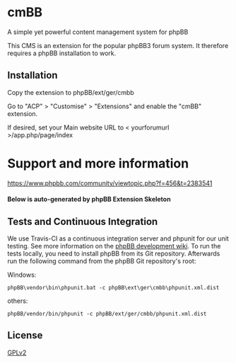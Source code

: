 # cmBB
A simple yet powerful content management system for phpBB

This CMS is an extension for the popular phpBB3 forum system. It therefore requires a phpBB installation to work.

## Installation

Copy the extension to phpBB/ext/ger/cmbb

Go to "ACP" > "Customise" > "Extensions" and enable the "cmBB" extension.

If desired, set your Main website URL to < yourforumurl >/app.php/page/index

# Support and more information
https://www.phpbb.com/community/viewtopic.php?f=456&t=2383541


#### Below is auto-generated by phpBB Extension Skeleton

## Tests and Continuous Integration

We use Travis-CI as a continuous integration server and phpunit for our unit testing. See more information on the [phpBB development wiki](https://wiki.phpbb.com/Unit_Tests).
To run the tests locally, you need to install phpBB from its Git repository. Afterwards run the following command from the phpBB Git repository's root:

Windows:

    phpBB\vendor\bin\phpunit.bat -c phpBB\ext\ger\cmbb\phpunit.xml.dist

others:

    phpBB/vendor/bin/phpunit -c phpBB/ext/ger/cmbb/phpunit.xml.dist

## License

[GPLv2](license.txt)
